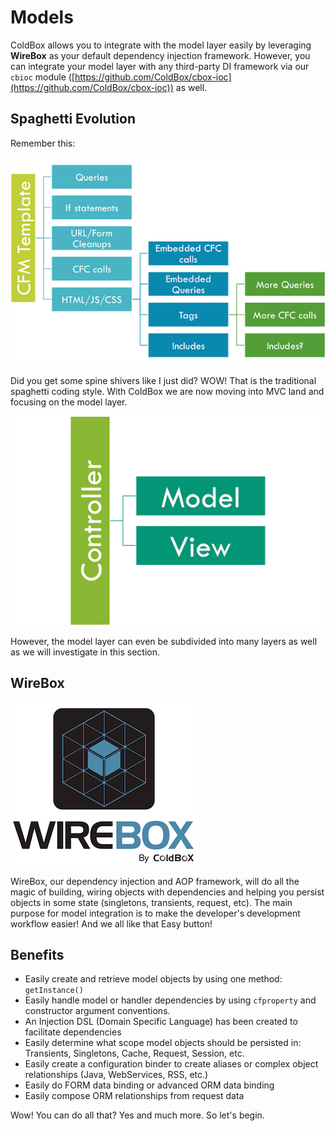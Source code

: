 # Models

ColdBox allows you to integrate with the model layer easily by leveraging **WireBox** as your default dependency injection framework. However, you can integrate your model layer with any third-party DI framework via our `cbioc` module ([https://github.com/ColdBox/cbox-ioc](https://github.com/ColdBox/cbox-ioc)) as well.

## Spaghetti Evolution

Remember this:

![](../../.gitbook/assets/spaghetti.png)

Did you get some spine shivers like I just did? WOW! That is the traditional spaghetti coding style. With ColdBox we are now moving into MVC land and focusing on the model layer.

![](<../../.gitbook/assets/MVC (1).png>)

However, the model layer can even be subdivided into many layers as well as we will investigate in this section.

## WireBox

![](../../.gitbook/assets/WireBox.png)

WireBox, our dependency injection and AOP framework, will do all the magic of building, wiring objects with dependencies and helping you persist objects in some state (singletons, transients, request, etc). The main purpose for model integration is to make the developer's development workflow easier! And we all like that Easy button!

## Benefits

* Easily create and retrieve model objects by using one method: `getInstance()`
* Easily handle model or handler dependencies by using `cfproperty` and constructor argument conventions.
* An Injection DSL (Domain Specific Language) has been created to facilitate dependencies
* Easily determine what scope model objects should be persisted in: Transients, Singletons, Cache, Request, Session, etc.
* Easily create a configuration binder to create aliases or complex object relationships (Java, WebServices, RSS, etc.)
* Easily do FORM data binding or advanced ORM data binding
* Easily compose ORM relationships from request data

Wow! You can do all that? Yes and much more. So let's begin.
